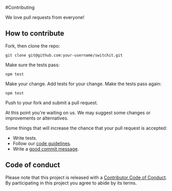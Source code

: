 #Contributing

We love pull requests from everyone!

## How to contribute
Fork, then clone the repo:

    git clone git@github.com:your-username/switchit.git

Make sure the tests pass:

    npm test

Make your change. Add tests for your change. Make the tests pass again:

    npm test

Push to your fork and submit a pull request.

At this point you're waiting on us. We may suggest some changes or improvements or alternatives.

Some things that will increase the chance that your pull request is accepted:

- Write tests.
- Follow our [code guidelines](https://github.com/sencha/code-guidelines).
- Write a [good commit message](http://tbaggery.com/2008/04/19/a-note-about-git-commit-messages.html).

## Code of conduct
Please note that this project is released with a [Contributor Code of Conduct](CODE_OF_CONDUCT.md). By participating in this project you agree to abide by its terms.